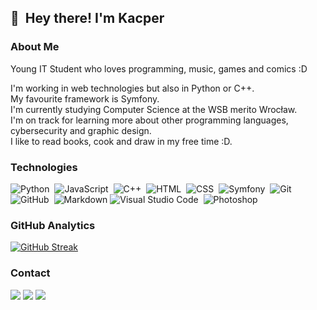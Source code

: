 ## 👋 &nbsp;Hey there! I'm Kacper

### About Me

Young IT Student who loves programming, music, games and comics :D

I'm working in web technologies but also in Python or C++.\
My favourite framework is Symfony.\
I'm currently studying Computer Science at the WSB merito Wrocław.\
I'm on track for learning more about other programming languages, cybersecurity and graphic design.\
I like to read books, cook and draw in my free time :D.

### Technologies

![Python](https://img.shields.io/badge/-Python-05122A?style=flat&logo=python)&nbsp;
![JavaScript](https://img.shields.io/badge/-JavaScript-05122A?style=flat&logo=javascript)&nbsp;
![C++](https://img.shields.io/badge/-C++-05122A?style=flat&logo=C%2B%2B&logoColor=00599C)&nbsp;
![HTML](https://img.shields.io/badge/-HTML-05122A?style=flat&logo=HTML5)&nbsp;
![CSS](https://img.shields.io/badge/-CSS-05122A?style=flat&logo=CSS3&logoColor=1572B6)&nbsp;
![Symfony](https://img.shields.io/badge/-Symfony-05122A?style=flat&logo=Symfony)&nbsp;
![Git](https://img.shields.io/badge/-Git-05122A?style=flat&logo=git)&nbsp;
![GitHub](https://img.shields.io/badge/-GitHub-05122A?style=flat&logo=github)&nbsp;
![Markdown](https://img.shields.io/badge/-Markdown-05122A?style=flat&logo=markdown)
![Visual Studio Code](https://img.shields.io/badge/-Visual%20Studio%20Code-05122A?style=flat&logo=visual-studio-code&logoColor=007ACC)&nbsp;
![Photoshop](https://img.shields.io/badge/-Photoshop-05122A?style=flat&logo=adobe-photoshop)&nbsp;

### GitHub Analytics

[![GitHub Streak](https://streak-stats.demolab.com?user=Panelinio&theme=shadow-blue)](https://git.io/streak-stats)

### Contact

<p align="left">
<a href="https://www.linkedin.com/in/kacper-twardowski-a7b0a42a3/"><img src="https://img.shields.io/badge/-Kacper%20Twardowski-0077B5?style=flat&logo=Linkedin&logoColor=white"/></a>
<a href="mailto:kacper.tw150@gmail.xom"><img src="https://img.shields.io/badge/-kacper.tw150@gmail.com-D14836?style=flat&logo=Gmail&logoColor=white"/></a>
<a href="https://instagram.com/kassper_inst"><img src="https://img.shields.io/badge/-@kassper_inst-E4405F?style=flat&logo=Instagram&logoColor=white"/></a>
</p>


